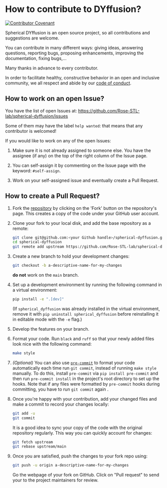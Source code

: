 # How to contribute to DYffusion?
[![Contributor Covenant](https://img.shields.io/badge/Contributor%20Covenant-2.0-4baaaa.svg)](CODE_OF_CONDUCT.md)

Spherical DYffusion is an open source project, so all contributions and suggestions are welcome.

You can contribute in many different ways: giving ideas, answering questions, reporting bugs, proposing enhancements,
improving the documentation, fixing bugs,...

Many thanks in advance to every contributor.

In order to facilitate healthy, constructive behavior in an open and inclusive community, we all respect and abide by
our [code of conduct](CODE_OF_CONDUCT.md).

## How to work on an open Issue?
You have the list of open Issues at: https://github.com/Rose-STL-lab/spherical-dyffusion/issues

Some of them may have the label `help wanted`: that means that any contributor is welcomed!

If you would like to work on any of the open Issues:

1. Make sure it is not already assigned to someone else. You have the assignee (if any) on the top of the right column of the Issue page.

2. You can self-assign it by commenting on the Issue page with the keyword: `#self-assign`.

3. Work on your self-assigned issue and eventually create a Pull Request.

## How to create a Pull Request?

1. Fork the [repository](https://github.com/Rose-STL-lab/dyffusion) by clicking on the 'Fork' button on the repository's page. This creates a copy of the code under your GitHub user account.

2. Clone your fork to your local disk, and add the base repository as a remote:

    ```bash
    git clone git@github.com:<your Github handle>/spherical-dyffusion.git
    cd spherical-dyffusion
    git remote add upstream https://github.com/Rose-STL-lab/spherical-dyffusion.git
    ```

3. Create a new branch to hold your development changes:

    ```bash
    git checkout -b a-descriptive-name-for-my-changes
    ```

    **do not** work on the `main` branch.

4. Set up a development environment by running the following command in a virtual environment:

    ```bash
    pip install -e ".[dev]"
    ```

   (If `spherical_dyffusion` was already installed in the virtual environment, remove
   it with `pip uninstall spherical_dyffusion` before reinstalling it in editable
   mode with the `-e` flag.)

5. Develop the features on your branch.

6. Format your code. Run `black` and `ruff` so that your newly added files look nice with the following command:

    ```bash
    make style
    ```
   
7. _(Optional)_ You can also use [`pre-commit`](https://pre-commit.com/) to format your code automatically each time run `git commit`, instead of running `make style` manually. 
To do this, install `pre-commit` via `pip install pre-commit` and then run `pre-commit install` in the project's root directory to set up the hooks.
Note that if any files were formatted by `pre-commit` hooks during committing, you have to run `git commit` again .


8. Once you're happy with your contribution, add your changed files and make a commit to record your changes locally:

    ```bash
    git add -u
    git commit
    ```

    It is a good idea to sync your copy of the code with the original
    repository regularly. This way you can quickly account for changes:

    ```bash
    git fetch upstream
    git rebase upstream/main
    ```

9. Once you are satisfied, push the changes to your fork repo using:

   ```bash
   git push -u origin a-descriptive-name-for-my-changes
   ```

   Go the webpage of your fork on GitHub. Click on "Pull request" to send your to the project maintainers for review.
